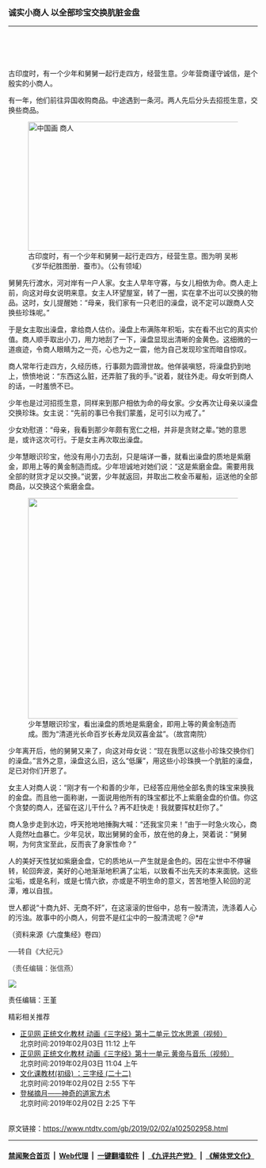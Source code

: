 ### 诚实小商人 以全部珍宝交换肮脏金盘
------------------------

<div class="post_content">
 <div class="column">
  <div class="arttop mbottom20">
  </div>
  <header role="heading">
   <div class="mbottom10 large-12 medium-12 small-12 columns">
   </div>
  </header>
 </div>
 <p>
  古印度时，有一个少年和舅舅一起行走四方，经营生意。少年营商谨守诚信，是个殷实的小商人。
 </p>
 <p>
  有一年，他们前往异国收购商品。中途遇到一条河。两人先后分头去招揽生意，交换些商品。
 </p>
 <figure class="wp-caption aligncenter" id="attachment_10991180">
  <a href="http://i.epochtimes.com/assets/uploads/2019/01/2019.01.21.jpg">
   <img alt="中国画 商人" class="wp-image-10991180 size-large" height="260" src="http://i.epochtimes.com/assets/uploads/2019/01/2019.01.21-600x260.jpg" width="600"/>
  </a>
  <figcaption class="wp-caption-text">
   古印度时，有一个少年和舅舅一起行走四方，经营生意。图为明 吴彬《岁华纪胜图册．蚕市》。（公有领域）
  </figcaption>
 </figure>
 <p>
 </p>
 <p>
  舅舅先行渡水，河对岸有一户人家。女主人早年守寡，与女儿相依为命。商人走上前，向这对母女说明来意。女主人环望屋室，转了一圈，实在拿不出可以交换的物品。这时，女儿提醒她：“母亲，我们家有一只老旧的澡盘，说不定可以跟商人交换些珍珠呢。”
 </p>
 <p>
  于是女主取出澡盘，拿给商人估价。澡盘上布满陈年积垢，实在看不出它的真实价值。商人顺手取出小刀，用力地刮了一下，澡盘显现出清晰的金黄色。这细微的一道痕迹，令商人眼睛为之一亮，心也为之一震，他为自己发现珍宝而暗自惊叹。
 </p>
 <p>
  商人常年行走四方，久经历练，行事颇为圆滑世故。他佯装嗔怒，将澡盘扔到地上，愤愤地说：“东西这么脏，还弄脏了我的手。”说着，就往外走。母女听到商人的话，一时羞愤不已。
 </p>
 <p>
  少年也是过河招揽生意，同样来到那户相依为命的母女家。少女再次让母亲以澡盘交换珍珠。女主说：“先前的事已令我们蒙羞，足可引以为戒了。”
 </p>
 <p>
  少女劝慰道：“母亲，我看到那少年颇有宽仁之相，并非是贪财之辈。”她的意思是，或许这次可行。于是女主再次取出澡盘。
 </p>
 <p>
  少年慧眼识珍宝，他没有用小刀去刮，只是端详一番，就看出澡盘的质地是紫磨金，即用上等的黄金制造而成。少年坦诚地对她们说：“这是紫磨金盘。需要用我全部的财货才足以交换。”说罢，少年就返回，并取出二枚金币雇船，运送他的全部商品，以交换这个紫磨金盘。
 </p>
 <figure class="wp-caption aligncenter" id="attachment_10096979">
  <a href="http://i.epochtimes.com/assets/uploads/2018/01/5f79e8b1a84a41b14c8155c5ddc60542.jpg">
   <img alt="" class="wp-image-10096979 size-large" height="445" src="http://i.epochtimes.com/assets/uploads/2018/01/5f79e8b1a84a41b14c8155c5ddc60542-600x445.jpg" width="600"/>
  </a>
  <figcaption class="wp-caption-text">
   少年慧眼识珍宝，看出澡盘的质地是紫磨金，即用上等的黄金制造而成。图为“清道光长命百岁长寿龙凤双喜金盆”。（故宫南院）
  </figcaption>
 </figure>
 <p>
 </p>
 <p>
  少年离开后，他的舅舅又来了，向这对母女说：“现在我愿以这些小珍珠交换你们的澡盘。”言外之意，澡盘这么旧，这么“低廉”，用这些小珍珠换一个肮脏的澡盘，足已对你们开恩了。
 </p>
 <p>
  女主人对商人说：“刚才有一个和善的少年，已经答应用他全部名贵的珠宝来换我的金盘。而且他一面称谢，一面说用他所有的珠宝都比不上紫磨金盘的价值。你这个贪婪的商人，还留在这儿干什么？再不赶快走！我就要挥杖赶你了。”
 </p>
 <p>
  商人急步走到水边，呼天抢地地捶胸大喊：“还我宝贝来！”由于一时急火攻心，商人竟然吐血暴亡。少年见状，取出舅舅的金币，放在他的身上，哭着说：“舅舅啊，为何贪宝至此，反而丧了身家性命？”
 </p>
 <p>
  人的美好天性犹如紫磨金盘，它的质地从一产生就是金色的。因在尘世中不停辗转，轮回奔波，美好的心地渐渐地积满了尘垢，以致看不出先天的本来面貌。这些尘垢，或是名利，或是七情六欲，亦或是不明生命的意义，苦苦地堕入轮回的泥潭，难以自拔。
 </p>
 <p>
  世人都说“十商九奸、无商不奸”，在这滚滚的世俗中，总有一股清流，洗涤着人心的污浊。故事中的小商人，何尝不是红尘中的一股清流呢？＠*#
 </p>
 <p>
  （资料来源《六度集经》卷四）
 </p>
 <p>
  <span style="color: #343434; font-family: 'helvetica neue', helvetica, arial, sans-serif;">
   ──转自《大纪元》
  </span>
 </p>
 <p>
  <span style="color: #343434; font-family: 'helvetica neue', helvetica, arial, sans-serif;">
   （责任编辑：张信燕）
  </span>
 </p>
 <div class="inline_share">
  <a href="https://www.facebook.com/sharer/sharer.php?u=http%3A%2F%2Fwww.epochtimes.com%2Fb5%2F19%2F1%2F19%2Fn10987726.htm" rel="noopener" target="_blank">
   <img src="https://www.epochtimes.com/assets/themes/djy/images/fb_share/plant.png"/>
  </a>
 </div>
 <p>
  责任编辑：王堇
 </p>
 <div class="single_ad">
 </div>
 <div class="post_related">
  <div class="related-news">
   <span class="related-title">
    精彩相关推荐
   </span>
  </div>
  <div class="related-list">
   <ul class="related-posts">
    <li>
     <div class="post-title">
      <a class="txt" href="https://www.ntdtv.com/gb/2019/02/03/a102503591.html" target="_blank">
       正见网 正统文化教材 动画《三字经》第十二单元 饮水思源（视频）
      </a>
      <div class="post-date">
       北京时间:2019年02月03日 11:12 上午
      </div>
     </div>
    </li>
    <li>
     <div class="post-title">
      <a class="txt" href="https://www.ntdtv.com/gb/2019/02/03/a102503581.html" target="_blank">
       正见网 正统文化教材 动画《三字经》第十一单元 黄帝与音乐（视频）
      </a>
      <div class="post-date">
       北京时间:2019年02月03日 11:04 上午
      </div>
     </div>
    </li>
    <li>
     <div class="post-title">
      <a class="txt" href="https://www.ntdtv.com/gb/2019/02/02/a102502961.html" target="_blank">
       文化课教材(初级) ：三字经 (二十二)
      </a>
      <div class="post-date">
       北京时间:2019年02月02日 2:55 下午
      </div>
     </div>
    </li>
    <li>
     <div class="post-title">
      <a class="txt" href="https://www.ntdtv.com/gb/2019/02/02/a102502936.html" target="_blank">
       登梯摘月——神奇的道家方术
      </a>
      <div class="post-date">
       北京时间:2019年02月02日 2:25 下午
      </div>
     </div>
    </li>
   </ul>
  </div>
 </div>
</div>

<br/>原文链接：https://www.ntdtv.com/gb/2019/02/02/a102502958.html


------------------------
#### [禁闻聚合首页](https://github.com/gfw-breaker/banned-news/blob/master/README.md) &nbsp;|&nbsp; [Web代理](https://github.com/gfw-breaker/open-proxy/blob/master/README.md) &nbsp;|&nbsp; [一键翻墙软件](https://github.com/gfw-breaker/nogfw/blob/master/README.md) &nbsp;|&nbsp; [《九评共产党》](https://github.com/gfw-breaker/9ping.md/blob/master/README.md#九评之一评共产党是什么) &nbsp;|&nbsp; [《解体党文化》](https://github.com/gfw-breaker/jtdwh.md/blob/master/README.md#绪论)